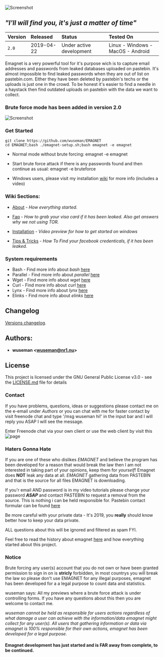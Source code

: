 ![Screenshot](https://nr1.nu/emagnet/pictures/emagnet-maskot.png)

## _"I'll will find you, it's just a matter of time"_


| Version            |  Released      | Status                            | Tested On                          |
| :----------------- | :------------- | :-------------------------------- | :----------------------------------|
| `2.0`              |  2019-04-22    | Under active development          | Linux - Windows - MacOS - Android  |

Emagnet is a very powerful tool for it's purpose wich is to capture email addresses and passwords from leaked databases uploaded on pastebin. It's almost impossible to find leaked passwords when they are out of list on pastebin.com. Either they have been deleted by pastebin's techs or the uploads is just one in the crowd. To be honest it's easier to find a needle in a haystack then find outdated uploads on pastebin with the data we want to collect.

### Brute force mode has been added in version 2.0

![Screenshot](https://nr1.nu/emagnet/pictures/ezgif-4-a9aa514e4dc4.gif)

### Get Started
 
    git clone https://github.com/wuseman/EMAGNET
    cd EMAGNET;bash ./emagnet-setup.sh;bash emagnet -e emagnet

* Normal mode without brute forcing: 
    emagnet -e emagnet

* Start brute force attack if there is any passwords found and then continue as usual:
    emagnet -e bruteforce

*  Windows users, please visit my installation [wiki](https://github.com/wuseman/EMAGNET/wiki/Installation) for more info (includes a video)

### Wiki Sections:

- [About](https://github.com/wuseman/EMAGNET/wiki/ABOUT) - 
_How everything started._

- [Faq](https://github.com/wuseman/EMAGNET/wiki/FAQ) - 
_How to grab your visa card if it has been leaked. Also get answers why we not using TOR._

- [Installation](https://github.com/wuseman/EMAGNET/wiki/INSTALLATION) - 
_Video preview for how to get started on windows_

- [Tips & Tricks](https://github.com/wuseman/EMAGNET/wiki) - 
_How To Find your facebook credenticals, if it has been leaked._

### System requirements

- Bash     - Find more info about _bash_ [here](https://www.gnu.org/software/bash/)
- Parallel - Find more info about _parallel_ [here](https://www.gnu.org/software/parallel/)
- Wget     - Find more info about _wget_ [here](https://www.gnu.org/software/wget/)
- Curl     - Find more info about _curl_ [here](https://github.com/curl/curl)
- Lynx     - Find more info about _lynx_ [here](https://lynx.browser.org/)
- Elinks   - Find more info about _elinks_ [here](http://elinks.or.cz/)

## Changelog

[Versions changelog](CHANGELOG.md).


## Authors: 

* **wuseman <wuseman@nr1.nu\>** 

## License

This project is licensed under the GNU General Public License v3.0 - see the [LICENSE.md](LICENSE.md) file for details


### Contact

  If you have problems, questions, ideas or suggestions please contact me on the e-email under _Authors_ or you can chat with me for faster contact by visit freenode chat and type '/msg wuseman hi!' in the input bar and I will reply you ASAP I will see the message.
  
  Enter Freenode chat via your own client or use the web client by visit this ![page](https://webchat.freenode.net/)

### Haters Gonna Hate

If you are one of these who dislikes _EMAGNET_ and believe the program has been developed for a reason that would break the law then I am not interested in taking part of your opinions, keep them for _yourself_! Emagnet does **NOT** leak any data at all. _EMAGNET_ gathering data from PASTEBIN and that is the source for all files EMAGNET is downloading.

If you'r email AND password is in my video tutorials please change your password **_ASAP_** and contact PASTEBIN to request  a removal from the source. This is nothing i can be held responsible for. Pastebin contact formular can be found [here](https://pastebin.com/contact)
 
Be more careful with your private data - It's 2019, you **really** should know better how to keep your data private. 

ALL questions about this will be ignored and filtered as spam FYI. 

Feel free to read the history about emagnet [here](https://github.com/wuseman/EMAGNET/wiki/About) and how everything started about this project.

### Notice

Brute forcing any user(s) account that you do not own or have been granted permission to sign in on is **stricly** forbidden, in most countrys you will break the law so please don't use EMAGNET for any illegal purposes, emagnet has been developed for a a legal purpose to count data and statistics.

wuseman says: All my previews where a brute force attack is under controlling forms. If you have any questions about this then you are welcome to contact me.


_wuseman cannot be held as responsible for users actions regardless of what damage a user can achieve with the information/data emagnet might collect for any user(s). All users that  gathering information or data via emagnet is 100% responsible for their own actions, emagnet has been developed for a legal purpose._

####
#### Emagnet development has just started and is FAR away from complete, to be continued. 
####
